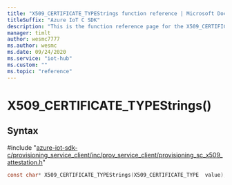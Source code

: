```yaml
---                             
title: "X509_CERTIFICATE_TYPEStrings function reference | Microsoft Docs" 
titleSuffix: "Azure IoT C SDK"            
description: "This is the function reference page for the X509_CERTIFICATE_TYPEStrings() function in the Azure IoT C SDK. This SDK is used with Azure IoT Hub and Azure IoT Hub Device Provisioning Service"            
manager: timlt                 
author: wesmc7777              
ms.author: wesmc               
ms.date: 09/24/2020                    
ms.service: "iot-hub"             
ms.custom: ""                
ms.topic: "reference"        
---                            
```


# X509_CERTIFICATE_TYPEStrings()

## Syntax

\#include "[azure-iot-sdk-c/provisioning_service_client/inc/prov_service_client/provisioning_sc_x509_attestation.h](../provisioning-sc-x509-attestation-h.md)"  
```C
const char* X509_CERTIFICATE_TYPEStrings(X509_CERTIFICATE_TYPE  value);
```

